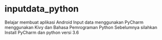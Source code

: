 # inputdata_python
Belajar membuat aplikasi Android Input data menggunakan PyCharm menggunakan Kivy dan Bahasa Pemrograman Python 
Sebelumnya silahkan Install PyCharm dan python versi 3.6
